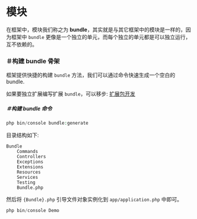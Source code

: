 # 模块

在框架中，模块我们称之为 **bundle**，其实就是与其它框架中的模块是一样的，因为框架中 `bundle` 更像是一个独立的单元，而每个独立的单元都是可以独立运行，互不依赖的。

### ＃构建 bundle 骨架

框架提供快捷的构建 `bundle` 方法，我们可以通过命令快速生成一个空白的 bundle.

如果要独立扩展编写扩展 `bundle`，可以移步: [扩展包开发](http://www.fast-d.cn/doc-ext-bundle)

##### ＃构建 bundle 命令

```php
php bin/console bundle:generate
```

目录结构如下:

```
Bundle
    Commands
    Controllers
    Exceptions
    Extensions
    Resources
    Services
    Testing
    Bundle.php
```

然后将 `{Bundle}.php` 引导文件对象实例化到 `app/application.php` 中即可。

```php
php bin/console Demo
```

